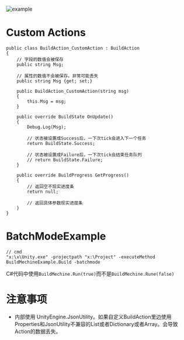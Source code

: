 ![example](docs/example.png)

# Custom Actions
```
public class BuildAction_CustomAction : BuildAction
{
    // 字段的数值会被保存 
    public string Msg;

    // 属性的数值不会被保存。非常可能丢失
    public string Msg {get; set;}

    public BuildAction_CustomAction(string msg)
    {
        this.Msg = msg;
    }

    public override BuildState OnUpdate()
    {
        Debug.Log(Msg);
        
        // 状态被设置成Success后，一下次tick会进入下一个任务
        return BuildState.Success;

        // 状态被设置成Failure后，一下次tick会结束任务队列
        // return BuildState.Failure;
    }

    public override BuildProgress GetProgress()
    {
        // 返回空不现实进度条
        return null;

        // 返回具体参数现实进度条
    }
}
```

# BatchModeExample
```
// cmd
"x:\x\Unity.exe" -projectpath "x:\Project" -executeMethod BuildMechineExample.Build -batchmode
```

C#代码中使用`BuildMechine.Run(true)`而不是`BuildMechine.Rune(false)`

# 注意事项
- 内部使用 UnityEngine.JsonUtility。如果自定义BuildAction里边使用Properties和JsonUtility不兼容的List或者Dictionary或者Array。会导致Action的数据丢失。